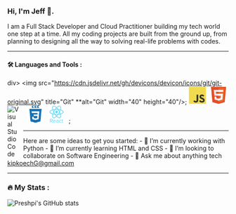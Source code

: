 ### Hi, I'm Jeff 👋.

 I am a Full Stack Developer and Cloud Practitioner building my tech world one step at a time. All my coding projects are built from the ground up, from planning to designing all the way to solving real-life problems with codes.

---

#### 🛠️ Languages and Tools :

div>
<img src="https://cdn.jsdelivr.net/gh/devicons/devicon/icons/git/git-original.svg" title="Git" **alt="Git" width="40" height="40"/>;
<img src="https://github.com/devicons/devicon/blob/master/icons/javascript/javascript-original.svg" title="JavaScript" alt="JavaScript" width="40" height="40"/>&nbsp;
<img src="https://github.com/devicons/devicon/blob/master/icons/html5/html5-original.svg" title="HTML5" alt="HTML" width="40" height="40"/>&nbsp;
<img src="https://github.com/devicons/devicon/blob/master/icons/css3/css3-plain-wordmark.svg"  title="CSS3" alt="CSS" width="40" height="40"/>&nbsp;
<img src="https://github.com/devicons/devicon/blob/master/icons/react/react-original-wordmark.svg" title="React" alt="React" width="40" height="40"/>&nbsp;
<img align="left" alt="Visual Studio Code" width="26px" src="https://cdn.jsdelivr.net/gh/devicons/devicon/icons/vscode/vscode-original.svg" style="padding-right:10px;" />;
          
---  
</div>
Here are some ideas to get you started:
- 🔭 I’m currently working with Python
- 🌱 I’m currently learning HTML and CSS
- 👯 I’m looking to collaborate on Software Engineering 
- 💬 Ask me about anything tech <a href="mailto:kipkoechG@gmail.com"> kipkoechG@gmail.com</a>

---
### :fire: My Stats :
![Preshpi's GitHub stats](https://github-readme-stats.vercel.app/api?username=preshpi&show_icons=true&theme=tokyonight)
<!--
